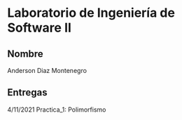 # Laboratorio de Ingeniería de Software II

## Nombre
Anderson Diaz Montenegro

## Entregas
 4/11/2021 Practica_1: Polimorfismo
